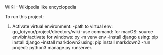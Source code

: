 WIKI - Wikipedia like encyclopedia

To run this project:

1) Activate virtual environment:
    -path to virtual env: go_to/your/project/directory/wiki
    -use command: for macOS: source env/bin/activate
                  for windows: py -m venv env
    -install django using: pip install django
    -install markdown2 using: pip install markdown2
    -run project: python3 manage.py runserver.